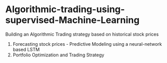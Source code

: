 # Algorithmic-trading-using-supervised-Machine-Learning
Building an Algorithmic Trading strategy based on historical stock prices
1. Forecasting stock prices - Predictive Modeling using a neural-network based LSTM
2. Portfolio Optimization and Trading Strategy

